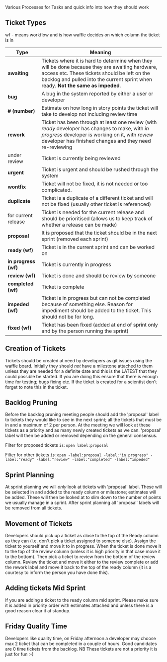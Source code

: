Various Processes for Tasks and quick info into how they should work

## Ticket Types

wf - means workflow and is how waffle decides on which column the ticket is in

Type   | Meaning
------ | -------
**awaiting** | Tickets where it is hard to determine when they will be done because they are awaiting hardware, access etc. These tickets should be left on the backlog and pulled into the current sprint when ready. **Not the same as impeded**.
**bug**    | A bug in the system reported by either a user or developer
**# (number)** | Estimate on how long in story points the ticket will take to develop not including review time
**rework** | Ticket has been through at least one review (with *ready* developer has changes to make, with *in progress* developer is working on it, with *review* developer has finished changes and they need re-reviewing
under review | Ticket is currently being reviewed
**urgent** | Ticket is urgent and should be rushed through the system
**wontfix** | Ticket will not be fixed, it is not needed or too complicated.
**duplicate** | Ticket is a duplicate of a different ticket and will not be fixed (usually other ticket is referenced)
for current release | Ticket is needed for the current release and should be prioritised (allows us to keep track of whether a release can be made)
**proposal** | It is proposed that the ticket should be in the next sprint (removed each sprint)
**ready (wf)** | Ticket is in the current sprint and can be worked on
**in progress (wf)** | Ticket is currently in progress
**review (wf)** | Ticket is done and should be review by someone
**completed (wf)** | Ticket is complete
**impeded (wf)** | Ticket is in progress but can not be completed because of something else. Reason for impediment should be added to the ticket. This should not be for long.
**fixed (wf)** | Ticket has been fixed (added at end of sprint only and by the person running the sprint)

## Creation of Tickets

Tickets should be created at need by developers as git issues using the waffle board. Initially they should *not* have a milestone attached to them unless they are needed for a definite date and this is the LATEST that they could possible be started. If you are doing this ensure that there is enough time for testing; bugs fixing etc. If the ticket is created for a scientist don't forget to note this in the ticket.

## Backlog Pruning

Before the backlog pruning meeting people should add the 'proposal' label to tickets they would like to see in the next sprint; all the tickets that must be in and a maximum of 2 per person. At the meeting we will look at these tickets as a priority and as many newly created tickets as we can. 'proposal' label will then be added or removed depending on the general consensus.

Filter for proposed tickets `is:open label:proposal`

Filter for other tickets `is:open -label:proposal -label:"in progress" -label:"ready" -label:"review" -label:"completed" -label:"impeded"`

## Sprint Planning

At sprint planning we will *only* look at tickets with 'proposal' label. These will be selected in and added to the ready column or milestone; estimates will be added. These will then be looked at to slim down to the number of points we usually manage in a sprint. After sprint planning all 'proposal' labels will be removed from all tickets.

## Movement of Tickets

Developers should pick up a ticket as close to the top of the Ready column as they can (i.e. don't pick a ticket assigned to someone else). Assign the ticket to yourself and move it to in progress. When the ticket is done move it to the top of the review column (unless it is high priority in that case move it to the bottom). Then pick a ticket to review from the bottom of the review column. Review the ticket and move it either to the review complete or add the rework label and move it back to the top of the ready column (it is a courtesy to inform the person you have done this).

## Adding tickets Mid Sprint

If you are adding a ticket to the ready column mid sprint. Please make sure it is added in priority order with estimates attached and unless there is a good reason clear it at standup.

## Friday Quality Time

Developers like quality time, on Friday afternoon a developer may choose max 2 ticket that can be completed in a couple of hours. Good candidates are 0 time tickets from the backlog. NB These tickets are not a priority it is just for fun :-)

